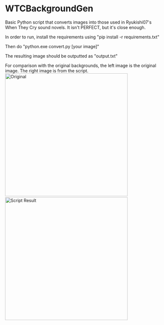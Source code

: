 # WTCBackgroundGen
Basic Python script that converts images into those used in Ryukishi07's When They Cry sound novels. It isn't PERFECT, but it's close enough.

In order to run, install the requirements using "pip install -r requirements.txt"

Then do "python.exe convert.py [your image]"

The resulting image should be outputted as "output.txt"

For comparison with the original backgrounds, the left image is the original image. The right image is from the script.\
<img src="https://i.imgur.com/zIwo6zY.jpeg" alt="Original" width="400"/>&nbsp;<img src="https://i.imgur.com/Yp7lop6.jpeg" alt="Script Result" width="400"/>
